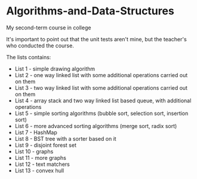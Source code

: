 # Algorithms-and-Data-Structures
My second-term course in college


It's important to point out that the unit tests aren't mine, but the teacher's who conducted the course.

The lists contains:
- List 1 - simple drawing algorithm
- List 2 - one way linked list with some additional operations carried out on them
- List 3 - two way linked list with some additional operations carried out on them
- List 4 - array stack and two way linked list based queue, with additional operations
- List 5 - simple sorting algorithms (bubble sort, selection sort, insertion sort)
- List 6 - more advanced sorting algorithms (merge sort, radix sort)
- List 7 - HashMap
- List 8 - BST tree with a sorter based on it
- List 9 - disjoint forest set
- List 10 - graphs
- List 11 - more graphs
- List 12 - text matchers
- List 13 - convex hull

